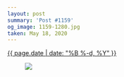 ```yaml
---
layout: post
summary: 'Post #1159'
og_image: 1159-1280.jpg
taken: May 18, 2020
---
```


<div class="post">
 <time>
  <a href="/1159">
   {{ page.date | date: "%B %-d, %Y" }}
  </a>
 </time>
 <a href="/1159">
  <figure data-taken="5/18/2020">
   <img sizes="(min-width: 700px) 50vw, calc(100vw - 2rem)" src="{{ site.assets_url }}/1159-640.jpg" srcset="{{ site.assets_url }}/1159-320.jpg 320w, {{ site.assets_url }}/1159-640.jpg 640w, {{ site.assets_url }}/1159-960.jpg 960w, {{ site.assets_url }}/1159-1280.jpg 1280w"/>
  </figure>
 </a>
</div>
